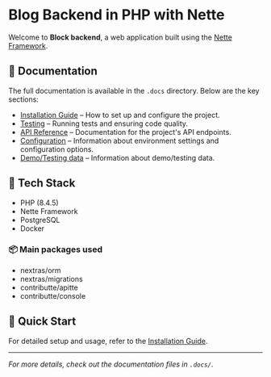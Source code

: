 # Blog Backend in PHP with Nette

Welcome to **Block backend**, a web application built using the [Nette Framework](https://nette.org/).

## 📖 Documentation

The full documentation is available in the `.docs` directory. Below are the key sections:

- [Installation Guide](.docs/install.md) – How to set up and configure the project.
- [Testing](.docs/tests.md) – Running tests and ensuring code quality.
- [API Reference](.docs/api.md) – Documentation for the project's API endpoints.
- [Configuration](.docs/config.md) – Information about environment settings and configuration options.
- [Demo/Testing data](.docs/demo.md) – Information about demo/testing data.

## 🔧 Tech Stack

- PHP (8.4.5)
- Nette Framework
- PostgreSQL
- Docker

### 📦 Main packages used
- nextras/orm
- nextras/migrations
- contributte/apitte
- contributte/console

## 🚀 Quick Start

For detailed setup and usage, refer to the [Installation Guide](.docs/install.md).

---

_For more details, check out the documentation files in `.docs/`._
